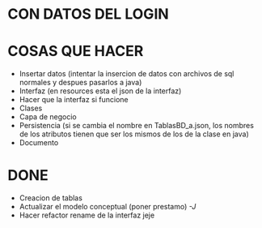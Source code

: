 # CON DATOS DEL LOGIN
# COSAS QUE HACER

* Insertar datos (intentar la insercion de datos con archivos de sql normales y despues pasarlos a java)
* Interfaz (en resources esta el json de la interfaz)
* Hacer que la interfaz si funcione
* Clases
* Capa de negocio
* Persistencia (si se cambia el nombre en TablasBD_a.json, los nombres de los atributos tienen que ser los mismos de los de la clase en java)
* Documento


# DONE
* Creacion de tablas
* Actualizar el modelo conceptual (poner prestamo) *-J*
* Hacer refactor rename de la interfaz jeje
